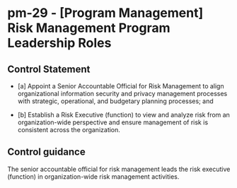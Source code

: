 # pm-29 - \[Program Management\] Risk Management Program Leadership Roles

## Control Statement

- \[a\] Appoint a Senior Accountable Official for Risk Management to align organizational information security and privacy management processes with strategic, operational, and budgetary planning processes; and

- \[b\] Establish a Risk Executive (function) to view and analyze risk from an organization-wide perspective and ensure management of risk is consistent across the organization.

## Control guidance

The senior accountable official for risk management leads the risk executive (function) in organization-wide risk management activities.
